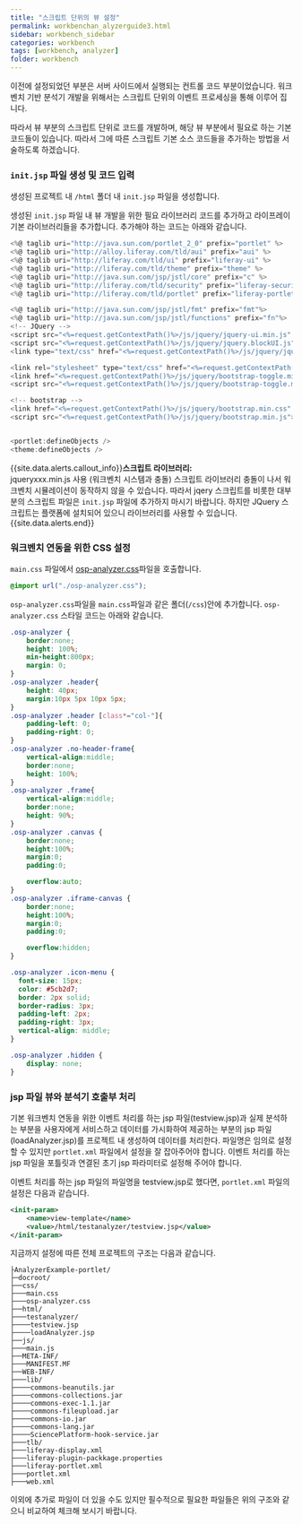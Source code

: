 ```yaml
---
title: "스크립트 단위의 뷰 설정"
permalink: workbenchan_alyzerguide3.html
sidebar: workbench_sidebar
categories: workbench
tags: [workbench, analyzer]
folder: workbench
---
```


이전에 설정되었던 부분은 서버 사이드에서 실행되는 컨트롤 코드 부분이었습니다.
워크벤치 기반 분석기 개발을 위해서는 스크립트 단위의 이벤트 프로세싱을 통해 이루어 집니다.

따라서 뷰 부분의 스크립트 단위로 코드를 개발하며, 해당 뷰 부분에서 필요로 하는 기본 코드들이 있습니다. 따라서 그에 따른 스크립트 기본 소스 코드들을 추가하는 방법을 서술하도록 하겠습니다.

### `init.jsp` 파일 생성 및 코드 입력
생성된 프로젝트 내 `/html` 폴더 내 `init.jsp` 파일을 생성합니다.

생성된 `init.jsp` 파일 내 뷰 개발을 위한 필요 라이브러리 코드를 추가하고 라이프레이 기본 라이브러리들을 추가합니다.
추가해야 하는 코드는 아래와 같습니다.

```javascript
<%@ taglib uri="http://java.sun.com/portlet_2_0" prefix="portlet" %>
<%@ taglib uri="http://alloy.liferay.com/tld/aui" prefix="aui" %>
<%@ taglib uri="http://liferay.com/tld/ui" prefix="liferay-ui" %>
<%@ taglib uri="http://liferay.com/tld/theme" prefix="theme" %>
<%@ taglib uri="http://java.sun.com/jsp/jstl/core" prefix="c" %>
<%@ taglib uri="http://liferay.com/tld/security" prefix="liferay-security" %>
<%@ taglib uri="http://liferay.com/tld/portlet" prefix="liferay-portlet" %>

<%@ taglib uri="http://java.sun.com/jsp/jstl/fmt" prefix="fmt"%>
<%@ taglib uri="http://java.sun.com/jsp/jstl/functions" prefix="fn"%>
<!-- JQuery -->
<script src="<%=request.getContextPath()%>/js/jquery/jquery-ui.min.js" ></script>
<script src="<%=request.getContextPath()%>/js/jquery/jquery.blockUI.js" ></script>
<link type="text/css" href="<%=request.getContextPath()%>/js/jquery/jquery-ui.css" rel="stylesheet" />

<link rel="stylesheet" type="text/css" href="<%=request.getContextPath()%>/css/main.css">
<link href="<%=request.getContextPath()%>/js/jquery/bootstrap-toggle.min.css" rel="stylesheet">
<script src="<%=request.getContextPath()%>/js/jquery/bootstrap-toggle.min.js"></script>

<!-- bootstrap -->
<link href="<%=request.getContextPath()%>/js/jquery/bootstrap.min.css" rel="stylesheet">
<script src="<%=request.getContextPath()%>/js/jquery/bootstrap.min.js"></script>


<portlet:defineObjects />
<theme:defineObjects />

```

{{site.data.alerts.callout_info}}<b>스크립트 라이브러리:</b> <br>jqueryxxx.min.js 사용 (워크벤치 시스템과 충돌) 스크립트 라이브러리 충돌이 나서 워크벤치 시뮬레이션이 동작하지 않을 수 있습니다. 따라서 jqery 스크립트를 비롯한 대부분의 스크립트 파일은 `init.jsp` 파일에 추가하지 마시기 바랍니다. 하지만 JQuery 스크립트는 플랫폼에 설치되어 있으니 라이브러리를 사용할 수 있습니다.{{site.data.alerts.end}}



### 워크벤치 연동을 위한 CSS 설정

`main.css` 파일에서 [osp-analyzer.css](/assets/OSPLibrary/osp-analyzer.css "분석기 스타일")파일을 호출합니다.
```css
@import url("./osp-analyzer.css");
```

`osp-analyzer.css`파일을 `main.css`파일과 같은 폴더(`/css`)안에 추가합니다.
`osp-analyzer.css` 스타일 코드는 아래와 같습니다.
```css
.osp-analyzer {
	border:none;
	height: 100%;
   	min-height:800px;
   	margin: 0;
}
.osp-analyzer .header{
	height: 40px;
	margin:10px 5px 10px 5px;
}
.osp-analyzer .header [class*="col-"]{
	padding-left: 0;
	padding-right: 0;
}
.osp-analyzer .no-header-frame{
	vertical-align:middle;
	border:none;
	height: 100%;
}
.osp-analyzer .frame{
	vertical-align:middle;
	border:none;
	height: 90%;
}
.osp-analyzer .canvas {
   	border:none;
   	height:100%;
   	margin:0;
   	padding:0;

   	overflow:auto;
}
.osp-analyzer .iframe-canvas {
   	border:none;
   	height:100%;
   	margin:0;
   	padding:0;

   	overflow:hidden;
}

.osp-analyzer .icon-menu {
  font-size: 15px;
  color: #5cb2d7;
  border: 2px solid;
  border-radius: 3px;
  padding-left: 2px;
  padding-right: 3px;
  vertical-align: middle;
}

.osp-analyzer .hidden {
	display: none;
}
```

### jsp 파일 뷰와 분석기 호출부 처리
기본 워크벤치 연동을 위한 이벤트 처리를 하는 jsp 파일(testview.jsp)과 실제 분석하는 부분을 사용자에게 서비스하고 데이터를 가시화하여 제공하는 부분의 jsp 파일(loadAnalyzer.jsp)를 프로젝트 내 생성하여 데이터를 처리한다. 파일명은 임의로 설정할 수 있지만 `portlet.xml` 파일에서 설정을 잘 잡아주어야 합니다. 이벤트 처리를 하는 jsp 파일을 포틀릿과 연결된 초기 jsp 파라미터로 설정해 주어야 합니다.

이벤트 처리를 하는 jsp 파일의 파일명을 testview.jsp로 했다면, `portlet.xml` 파일의 설정은 다음과 같습니다.

```xml
<init-param>
	<name>view-template</name>
	<value>/html/testanalyzer/testview.jsp</value>
</init-param>
```


지금까지 설정에 따른 전체 프로젝트의 구조는 다음과 같습니다.
```terminal
├AnalyzerExample-portlet/
├─docroot/
├──css/
├───main.css
├───osp-analyzer.css
├──html/
├───testanalyzer/
├────testview.jsp
├────loadAnalyzer.jsp
├──js/
├───main.js
├──META-INF/
├───MANIFEST.MF
├──WEB-INF/
├───lib/
├────commons-beanutils.jar
├────commons-collections.jar
├────commons-exec-1.1.jar
├────commons-fileupload.jar
├────commons-io.jar
├────commons-lang.jar
├────SciencePlatform-hook-service.jar
├───tlb/
├───liferay-display.xml
├───liferay-plugin-packkage.properties
├───liferay-portlet.xml
├───portlet.xml
├───web.xml
```

이외에 추가로 파일이 더 있을 수도 있지만 필수적으로 필요한 파일들은 위의 구조와 같으니 비교하여 체크해 보시기 바랍니다.
